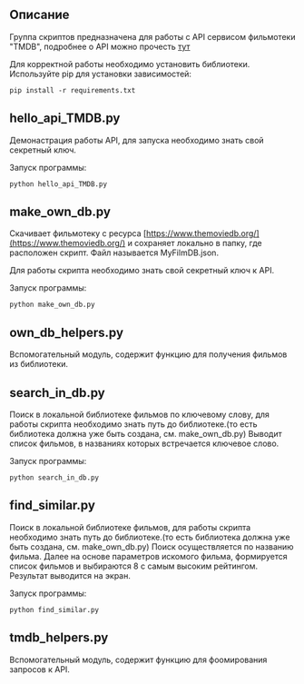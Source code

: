 ## Описание

Группа скриптов предназначена для работы с API сервисом фильмотеки "TMDB", подробнее о API можно прочесть [тут](https://www.themoviedb.org/documentation/api)

Для корректной работы необходимо установить библиотеки.
Используйте pip для установки зависимостей:

```
pip install -r requirements.txt
```





## hello_api_TMDB.py

Демонастрация работы API, для запуска необходимо знать свой секретный ключ.

Запуск программы:
```
python hello_api_TMDB.py
```


## make_own_db.py

Скачивает фильмотеку с ресурса [https://www.themoviedb.org/](https://www.themoviedb.org/) и сохраняет локально в папку, где расположен скрипт. Файл называется MyFilmDB.json.

Для работы скрипта необходимо знать свой секретный ключ к API.

Запуск программы:
```
python make_own_db.py
```

## own_db_helpers.py

Вспомогательный модуль, содержит функцию для получения фильмов из библиотеки.

## search_in_db.py

Поиск в локальной библиотеке фильмов по ключевому слову, для работы скрипта необходимо знать путь до библиотеке.(то есть библиотека должна уже быть создана, см. make_own_db.py) Выводит список фильмов, в названиях которых встречается ключевое слово.

Запуск программы:
```
python search_in_db.py
```

## find_similar.py

Поиск в локальной библиотеке фильмов, для работы скрипта необходимо знать путь до библиотеке.(то есть библиотека должна уже быть создана, см. make_own_db.py) Поиск осуществляется по названию фильма. Далее на основе параметров искомого фильма, формируется список фильмов и выбираются 8 с самым высоким рейтингом. Результат выводится на экран.

Запуск программы:
```
python find_similar.py
```

## tmdb_helpers.py


Вспомогательный модуль, содержит функцию для фоомирования запросов к API.
